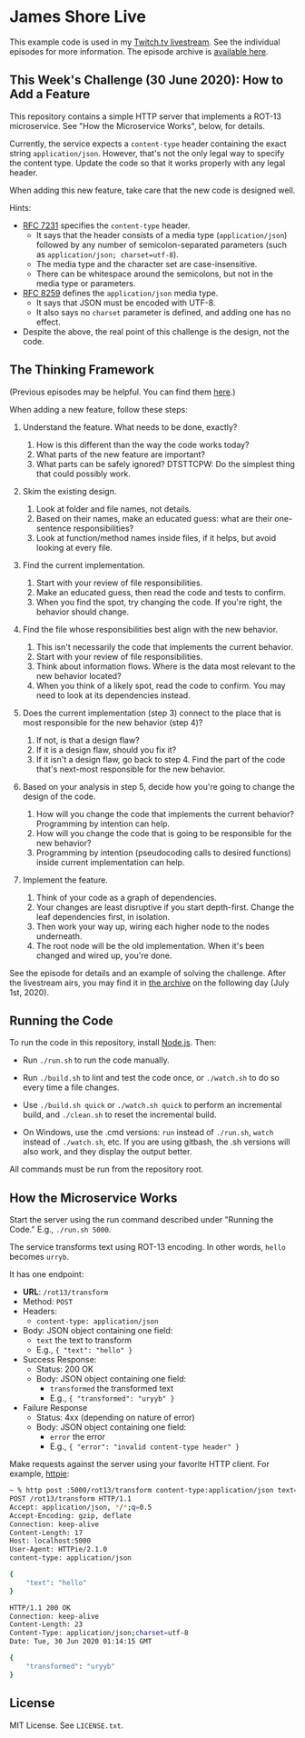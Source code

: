 James Shore Live
================

This example code is used in my [Twitch.tv livestream](https://www.twitch.tv/jamesshorelive). See the individual episodes for more information. The episode archive is [available here](https://www.jamesshore.com/Blog/Lunch-and-Learn/).


This Week's Challenge (30 June 2020): How to Add a Feature
---------------------

This repository contains a simple HTTP server that implements a ROT-13 microservice. See "How the Microservice Works", below, for details.

Currently, the service expects a `content-type` header containing the exact string `application/json`. However, that's not the only legal way to specify the content type. Update the code so that it works properly with any legal header.

When adding this new feature, take care that the new code is designed well.

Hints:
* [RFC 7231](https://tools.ietf.org/html/rfc7231) specifies the `content-type` header.
	* It says that the header consists of a media type (`application/json`) followed by any number of semicolon-separated parameters (such as `application/json; charset=utf-8`).
	* The media type and the character set are case-insensitive.
	* There can be whitespace around the semicolons, but not in the media type or parameters.
* [RFC 8259](https://tools.ietf.org/html/rfc8259) defines the `application/json` media type.
	* It says that JSON must be encoded with UTF-8.
	* It also says no `charset` parameter is defined, and adding one has no effect.
* Despite the above, the real point of this challenge is the design, not the code.


The Thinking Framework
----------------------

(Previous episodes may be helpful. You can find them [here](https://www.jamesshore.com/Blog/Lunch-and-Learn/).)

When adding a new feature, follow these steps:

1. Understand the feature. What needs to be done, exactly?
	1. How is this different than the way the code works today?
	2. What parts of the new feature are important?
	3. What parts can be safely ignored? DTSTTCPW: Do the simplest thing that could possibly work.

2. Skim the existing design.
	1. Look at folder and file names, not details.
	2. Based on their names, make an educated guess: what are their one-sentence responsibilities?
	3. Look at function/method names inside files, if it helps, but avoid looking at every file.

3. Find the current implementation.
	1. Start with your review of file responsibilities.
	2. Make an educated guess, then read the code and tests to confirm.
	3. When you find the spot, try changing the code. If you're right, the behavior should change.

4. Find the file whose responsibilities best align with the new behavior.
	1. This isn't necessarily the code that implements the current behavior.
	2. Start with your review of file responsibilities.
	3. Think about information flows. Where is the data most relevant to the new behavior located?
	4. When you think of a likely spot, read the code to confirm. You may need to look at its dependencies instead.

5. Does the current implementation (step 3) connect to the place that is most responsible for the new behavior (step 4)?
	1. If not, is that a design flaw?
	2. If it is a design flaw, should you fix it?
	3. If it isn't a design flaw, go back to step 4. Find the part of the code that's next-most responsible for the new behavior.

6. Based on your analysis in step 5, decide how you're going to change the design of the code.
	1. How will you change the code that implements the current behavior? Programming by intention can help.
	2. How will you change the code that is going to be responsible for the new behavior?
	3. Programming by intention (pseudocoding calls to desired functions) inside current implementation can help.

7. Implement the feature.
	1. Think of your code as a graph of dependencies.
	2. Your changes are least disruptive if you start depth-first. Change the leaf dependencies first, in isolation.
	3. Then work your way up, wiring each higher node to the nodes underneath.
	4. The root node will be the old implementation. When it's been changed and wired up, you're done.

See the episode for details and an example of solving the challenge. After the livestream airs, you may find it in [the archive](https://www.jamesshore.com/Blog/Lunch-and-Learn/) on the following day (July 1st, 2020).


Running the Code
----------------

To run the code in this repository, install [Node.js](http://nodejs.org). Then:

* Run `./run.sh` to run the code manually.

* Run `./build.sh` to lint and test the code once, or `./watch.sh` to do so every time a file changes.

* Use `./build.sh quick` or `./watch.sh quick` to perform an incremental build, and `./clean.sh` to reset the incremental build.

* On Windows, use the .cmd versions: `run` instead of `./run.sh`, `watch` instead of `./watch.sh`, etc. If you are using gitbash, the .sh versions will also work, and they display the output better.

All commands must be run from the repository root.


How the Microservice Works
--------------------------

Start the server using the run command described under "Running the Code." E.g., `./run.sh 5000`.

The service transforms text using ROT-13 encoding. In other words, `hello` becomes `urryb`.

It has one endpoint:

* **URL**: `/rot13/transform`
* Method: `POST`
* Headers:
	* `content-type: application/json`
* Body: JSON object containing one field:
  * `text` the text to transform
  * E.g., `{ "text": "hello" }`
* Success Response:
	* Status: 200 OK
	* Body: JSON object containing one field:
		* `transformed` the transformed text
		* E.g., `{ "transformed": "uryyb" }`
* Failure Response
	* Status: 4xx (depending on nature of error)
	* Body: JSON object containing one field:
		* `error` the error
		* E.g., `{ "error": "invalid content-type header" }`

Make requests against the server using your favorite HTTP client. For example, [httpie](https://httpie.org/):

```sh
~ % http post :5000/rot13/transform content-type:application/json text=hello -v
POST /rot13/transform HTTP/1.1
Accept: application/json, */*;q=0.5
Accept-Encoding: gzip, deflate
Connection: keep-alive
Content-Length: 17
Host: localhost:5000
User-Agent: HTTPie/2.1.0
content-type: application/json

{
    "text": "hello"
}

HTTP/1.1 200 OK
Connection: keep-alive
Content-Length: 23
Content-Type: application/json;charset=utf-8
Date: Tue, 30 Jun 2020 01:14:15 GMT

{
    "transformed": "uryyb"
}
```


License
-------

MIT License. See `LICENSE.txt`.